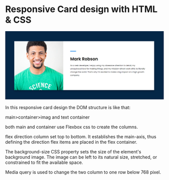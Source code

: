 # Responsive Card design with HTML & CSS

![](UPsFiR4.png)

In this responsive card design the DOM structure is like that:

main>container>imag and text container

both main and container use Flexbox css to create the columns.

flex direction column set top to bottom. It establishes the main-axis, thus defining the direction flex items are placed in the flex container.

The background-size CSS property sets the size of the element's background image. The image can be left to its natural size, stretched, or constrained to fit the available space.

Media query is used to change the two column to one row below 768 pixel.
